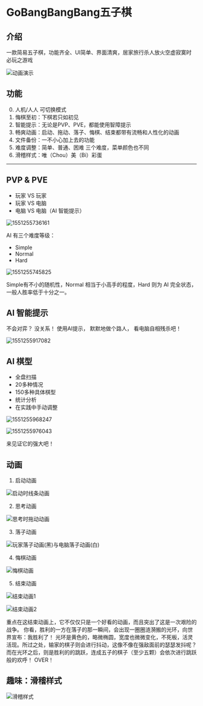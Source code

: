 GoBangBangBang五子棋
===

## 介绍

一款简易五子棋，功能齐全、UI简单、界面清爽，居家旅行杀人放火空虚寂寞时必玩之游戏

![动画演示](README.assets/棋子动画.gif)

## 功能

0. 人机/人人 可切换模式
1. 悔棋至初：下棋若只如初见
2. 智能提示：无论是PVP、PVE，都能使用智障提示
3. 畅爽动画：启动、拖动、落子、悔棋、结束都带有流畅和人性化的动画
4. 文件备份：一不小心加上去的功能
5. 难度调整：简单、普通、困难 三个难度，菜单颜色也不同
6. 滑稽样式：唯（Chou）美（Bi）彩蛋

---

## PVP & PVE

- 玩家 VS 玩家
- 玩家 VS 电脑
- 电脑 VS 电脑（AI 智能提示）

![1551255736161](README.assets/1551255736161.png)

AI 有三个难度等级：

 - Simple
 - Normal
 - Hard

![1551255745825](README.assets/1551255745825.png)

Simple有不小的随机性，Normal 相当于小高手的程度，Hard 则为 AI 完全状态，一般人胜率低于十分之一。



## AI 智能提示

不会对弈？
没关系！
使用AI提示，
默默地做个路人，
看电脑自相残杀吧！

![1551255917082](README.assets/1551255917082.png)



## AI 棋型

- 全盘扫描
- 20多种情况
- 150多种具体棋型
- 统计分析
- 在实践中手动调整

![1551255968247](README.assets/1551255968247.png)

![1551255976043](README.assets/1551255976043.png)

来见证它的强大吧！



## 动画

1. 启动动画

![启动时线条动画](README.assets/1551256031168.png)

2. 思考动画

![思考时拖动动画](README.assets/1551256063988.png)

3. 落子动画

![玩家落子动画(黑)与电脑落子动画(白)](README.assets/1551256083084.png)

4. 悔棋动画

![悔棋动画](README.assets/1551256173801.png)

5. 结束动画

![结束动画1](README.assets/1551256130966.png)

![结束动画2](README.assets/1551256187862.png)

重点在这结束动画上，它不仅仅只是一个好看的动画，而且突出了这是一次艰险的战争。
你看，胜利的一方在落子的那一瞬间，会出现一圈圈涟漪搬的光环，向世界宣布：我胜利了！
光环是黄色的，略微椭圆，宽度也微微变化，不死板，活灵活现。所过之处，输家的棋子则会进行抖动，这像不像在强敌面前的瑟瑟发抖呢？
而在光环之后，则是胜利的的跳跃，连成五子的棋子（至少五颗）会依次进行跳跃般的欢呼！
OVER！


## 趣味：滑稽样式

![滑稽样式](README.assets/1551256207663.png)



